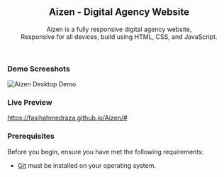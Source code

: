 <div align="center">
  

  <br />

  <h2 align="center">Aizen - Digital Agency Website</h2>

  Aizen is a fully responsive digital agency website, <br />Responsive for all devices, build using HTML, CSS, and JavaScript.


</div>

<br />

### Demo Screeshots

![Aizen Desktop Demo](./readme-images/desktop.PNG "Website Screen")

### Live Preview

https://fasihahmedraza.github.io/Aizen/#

### Prerequisites

Before you begin, ensure you have met the following requirements:

* [Git](https://git-scm.com/downloads "Download Git") must be installed on your operating system.


